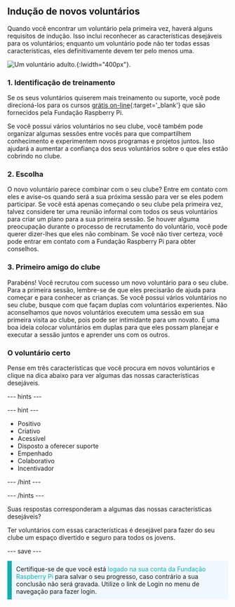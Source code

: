 ## Indução de novos voluntários

Quando você encontrar um voluntário pela primeira vez, haverá alguns requisitos de indução. Isso inclui reconhecer as características desejáveis para os voluntários; enquanto um voluntário pode não ter todas essas características, eles definitivamente devem ter pelo menos uma.

![Um voluntário adulto.](images/Safeguarding_Course_Assets_V2_Image31280x1933.png){:lwidth="400px"}.
### 1. Identificação de treinamento

Se os seus voluntários quiserem mais treinamento ou suporte, você pode direcioná-los para os cursos [grátis on-line](https://www.futurelearn.com/partners/raspberry-pi){:target='_blank'} que são fornecidos pela Fundação Raspberry Pi.

Se você possui vários voluntários no seu clube, você também pode organizar algumas sessões entre vocês para que compartilhem conhecimento e experimentem novos programas e projetos juntos. Isso ajudará a aumentar a confiança dos seus voluntários sobre o que eles estão cobrindo no clube.

### 2. Escolha

O novo voluntário parece combinar com o seu clube? Entre em contato com eles e avise-os quando será a sua próxima sessão para ver se eles podem participar. Se você está apenas começando o seu clube pela primeira vez, talvez considere ter uma reunião informal com todos os seus voluntários para criar um plano para a sua primeira sessão. Se houver alguma preocupação durante o processo de recrutamento do voluntário, você pode querer dizer-lhes que eles não combinam. Se você não tiver certeza, você pode entrar em contato com a Fundação Raspberry Pi para obter conselhos.

### 3. Primeiro amigo do clube

Parabéns! Você recrutou com sucesso um novo voluntário para o seu clube. Para a primeira sessão, lembre-se de que eles precisarão de ajuda para começar e para conhecer as crianças. Se você possui vários voluntários no seu clube, busque com que façam duplas com voluntários experientes. Não aconselhamos que novos voluntários executem uma sessão em sua primeira visita ao clube, pois pode ser intimidante para um novato. É uma boa ideia colocar voluntários em duplas para que eles possam planejar e executar a sessão juntos e aprender uns com os outros.

### O voluntário certo

Pense em três características que você procura em novos voluntários e clique na dica abaixo para ver algumas das nossas características desejáveis.

--- hints ---

--- hint ---

* Positivo
* Criativo
* Acessível
* Disposto a oferecer suporte
* Empenhado
* Colaborativo
* Incentivador

--- /hint ---

--- /hints ---

Suas respostas corresponderam a algumas das nossas características desejáveis?

Ter voluntários com essas características é desejável para fazer do seu clube um espaço divertido e seguro para todos os jovens.

--- save ---

<p style="border-left: solid; border-width:10px; border-color: #0faeb0; background-color: aliceblue; padding: 10px;">
Certifique-se de que você está <span style="color: #0faeb0">logado na sua conta da Fundação Raspberry Pi </span> para salvar o seu progresso, caso contrário a sua conclusão não será gravada. Utilize o link de Login no menu de navegação para fazer login.
</p>
